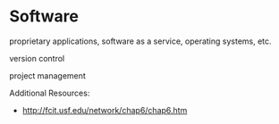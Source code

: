 # Software

proprietary applications, software as a service, operating systems, etc.

version control

project management

Additional Resources:

 + http://fcit.usf.edu/network/chap6/chap6.htm
